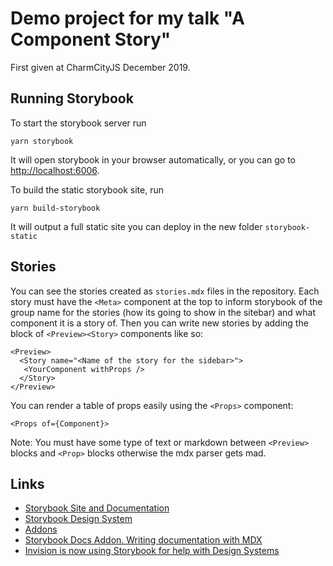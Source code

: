# Demo project for my talk "A Component Story" 

First given at CharmCityJS December 2019. 

## Running Storybook

To start the storybook server run 

`yarn storybook` 

It will open storybook in your browser automatically, or you can go to [http://localhost:6006](http://localhost:6006). 

To build the static storybook site, run 

`yarn build-storybook` 

It will output a full static site you can deploy in the new folder `storybook-static`

## Stories

You can see the stories created as `stories.mdx` files in the repository. Each story must have the `<Meta>` component at the top to inform storybook of the group name for the stories (how its going to show in the sitebar) and what component it is a story of. Then you can write new stories by adding the block of `<Preview><Story>` components like so: 

```
<Preview>
  <Story name="<Name of the story for the sidebar>">
   <YourComponent withProps />
  </Story>
</Preview>
```

You can render a table of props easily using the `<Props>` component: 

```
<Props of={Component}>
```

Note: You must have some type of text or markdown between `<Preview>` blocks and `<Prop>` blocks otherwise the mdx parser gets mad. 

## Links

* [Storybook Site and Documentation](https://storybook.js.org)
* [Storybook Design System](https://storybook-design-system.netlify.com)
* [Addons](https://storybook.js.org/addons/)
* [Storybook Docs Addon. Writing documentation with MDX](https://github.com/storybookjs/storybook/tree/master/addons/docs)
* [Invision is now using Storybook for help with Design Systems](https://www.invisionapp.com/inside-design/category/storybook/)
